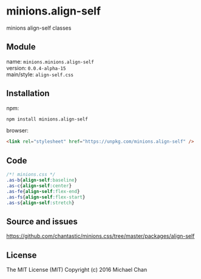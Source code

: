 # minions.align-self
minions align-self classes

## Module
name: `minions.minions.align-self`  
version: `0.0.4-alpha-15`  
main/style: `align-self.css`  

## Installation
npm:
```bash
npm install minions.align-self
```

browser:
```html
<link rel="stylesheet" href="https://unpkg.com/minions.align-self" />
```

## Code
```css
/*! minions.css */
.as-b{align-self:baseline}
.as-c{align-self:center}
.as-fe{align-self:flex-end}
.as-fs{align-self:flex-start}
.as-s{align-self:stretch}

```

## Source and issues

https://github.com/chantastic/minions.css/tree/master/packages/align-self

## License

The MIT License (MIT)
Copyright (c) 2016 Michael Chan